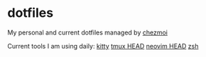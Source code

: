 # dotfiles
My personal and current dotfiles managed by [chezmoi](https://www.chezmoi.io/)

Current tools I am using daily:
[kitty](https://sw.kovidgoyal.net/kitty/)
[tmux HEAD](https://github.com/tmux/tmux)
[neovim HEAD](https://github.com/neovim/neovim)
[zsh](https://www.zsh.org/)
